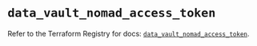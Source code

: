 # `data_vault_nomad_access_token`

Refer to the Terraform Registry for docs: [`data_vault_nomad_access_token`](https://registry.terraform.io/providers/hashicorp/vault/4.7.0/docs/data-sources/nomad_access_token).
